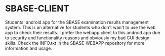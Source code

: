# SBASE-CLIENT
Students' android app for the SBASE examination results management system. This is an alternative for students who don't wan't to use
the web app to check their results. I prefer the webapp client to this android app due to security and functionality reasons and obviously my bad GUI design skills. Check the INFO.txt in the SBASE-WEBAPP repository for more information and usage.
